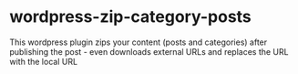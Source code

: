 wordpress-zip-category-posts
============================

This wordpress plugin zips your content (posts and categories) after publishing the post - even downloads external URLs and replaces the URL with the local URL
